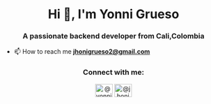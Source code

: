 <h1 align="center">Hi 👋, I'm Yonni Grueso</h1>
<h3 align="center">A passionate backend developer from Cali,Colombia</h3>

- 📫 How to reach me **jhonigrueso2@gmail.com**

<h3 align="center">Connect with me:</h3>
<p align="center">
<a href="https://twitter.com/Jhoni2002" target="blank"><img align="center" src="https://cdn.jsdelivr.net/npm/simple-icons@3.0.1/icons/twitter.svg" alt="@yonnigrueso" height="30" width="40" /></a>
<a href="https://instagram.com/@jhonicaicedo_34" target="blank"><img align="center" src="https://camo.githubusercontent.com/aecaf87326884e8b0466bb799265a13fee7586246ebda3e066cb7fad82a1fd23/68747470733a2f2f63646e2e6a7364656c6976722e6e65742f6e706d2f73696d706c652d69636f6e7340332e302e312f69636f6e732f696e7374616772616d2e737667" alt="@jhonicaicedo_34" height="30" width="40" /></a>
</p>
